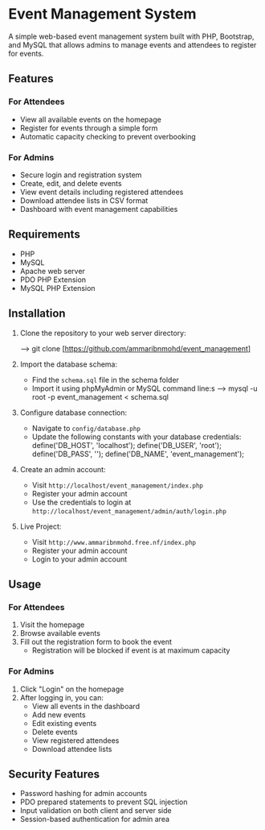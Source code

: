 # Event Management System

A simple web-based event management system built with PHP, Bootstrap, and MySQL that allows admins to manage events and attendees to register for events.

## Features

### For Attendees
- View all available events on the homepage
- Register for events through a simple form
- Automatic capacity checking to prevent overbooking

### For Admins
- Secure login and registration system
- Create, edit, and delete events
- View event details including registered attendees
- Download attendee lists in CSV format
- Dashboard with event management capabilities

## Requirements

- PHP 
- MySQL
- Apache web server
- PDO PHP Extension
- MySQL PHP Extension

## Installation

1. Clone the repository to your web server directory:
   
   --> git clone [https://github.com/ammaribnmohd/event_management]
   


2. Import the database schema:
   - Find the `schema.sql` file in the schema folder
   - Import it using phpMyAdmin or MySQL command line:s
     -->  mysql -u root -p event_management < schema.sql
  

3. Configure database connection:
   - Navigate to `config/database.php`
   - Update the following constants with your database credentials:
     define('DB_HOST', 'localhost');
     define('DB_USER', 'root');
     define('DB_PASS', '');
     define('DB_NAME', 'event_management');

4. Create an admin account:
   - Visit `http://localhost/event_management/index.php`
   - Register your admin account
   - Use the credentials to login at `http://localhost/event_management/admin/auth/login.php`
5. Live Project: 
   - Visit `http://www.ammaribnmohd.free.nf/index.php`
   - Register your admin account
   - Login to your admin account
## Usage

### For Attendees
1. Visit the homepage
2. Browse available events
3. Fill out the registration form to book the event
   - Registration will be blocked if event is at maximum capacity

### For Admins
1. Click "Login" on the homepage
2. After logging in, you can:
   - View all events in the dashboard
   - Add new events
   - Edit existing events
   - Delete events
   - View registered attendees
   - Download attendee lists


## Security Features
- Password hashing for admin accounts
- PDO prepared statements to prevent SQL injection
- Input validation on both client and server side
- Session-based authentication for admin area

